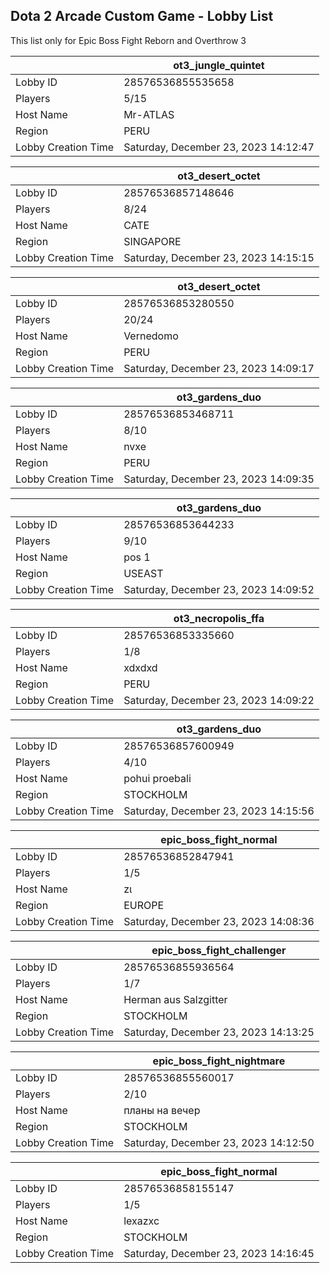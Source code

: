 ## Dota 2 Arcade Custom Game - Lobby List

This list only for Epic Boss Fight Reborn and Overthrow 3

|  | ot3_jungle_quintet |
| ------ | ------ |
| Lobby ID | 28576536855535658 |
| Players | 5/15 |
| Host Name | Mr-ATLAS |
| Region | PERU |
| Lobby Creation Time | Saturday, December 23, 2023 14:12:47 |


|  | ot3_desert_octet |
| ------ | ------ |
| Lobby ID | 28576536857148646 |
| Players | 8/24 |
| Host Name | CATE |
| Region | SINGAPORE |
| Lobby Creation Time | Saturday, December 23, 2023 14:15:15 |


|  | ot3_desert_octet |
| ------ | ------ |
| Lobby ID | 28576536853280550 |
| Players | 20/24 |
| Host Name | Vernedomo |
| Region | PERU |
| Lobby Creation Time | Saturday, December 23, 2023 14:09:17 |


|  | ot3_gardens_duo |
| ------ | ------ |
| Lobby ID | 28576536853468711 |
| Players | 8/10 |
| Host Name | nvxe |
| Region | PERU |
| Lobby Creation Time | Saturday, December 23, 2023 14:09:35 |


|  | ot3_gardens_duo |
| ------ | ------ |
| Lobby ID | 28576536853644233 |
| Players | 9/10 |
| Host Name | pos 1 |
| Region | USEAST |
| Lobby Creation Time | Saturday, December 23, 2023 14:09:52 |


|  | ot3_necropolis_ffa |
| ------ | ------ |
| Lobby ID | 28576536853335660 |
| Players | 1/8 |
| Host Name | xdxdxd |
| Region | PERU |
| Lobby Creation Time | Saturday, December 23, 2023 14:09:22 |


|  | ot3_gardens_duo |
| ------ | ------ |
| Lobby ID | 28576536857600949 |
| Players | 4/10 |
| Host Name | pohui proebali |
| Region | STOCKHOLM |
| Lobby Creation Time | Saturday, December 23, 2023 14:15:56 |


|  | epic_boss_fight_normal |
| ------ | ------ |
| Lobby ID | 28576536852847941 |
| Players | 1/5 |
| Host Name | zι|<я |
| Region | EUROPE |
| Lobby Creation Time | Saturday, December 23, 2023 14:08:36 |


|  | epic_boss_fight_challenger |
| ------ | ------ |
| Lobby ID | 28576536855936564 |
| Players | 1/7 |
| Host Name | Herman aus Salzgitter |
| Region | STOCKHOLM |
| Lobby Creation Time | Saturday, December 23, 2023 14:13:25 |


|  | epic_boss_fight_nightmare |
| ------ | ------ |
| Lobby ID | 28576536855560017 |
| Players | 2/10 |
| Host Name | планы на вечер |
| Region | STOCKHOLM |
| Lobby Creation Time | Saturday, December 23, 2023 14:12:50 |


|  | epic_boss_fight_normal |
| ------ | ------ |
| Lobby ID | 28576536858155147 |
| Players | 1/5 |
| Host Name | lexazxc |
| Region | STOCKHOLM |
| Lobby Creation Time | Saturday, December 23, 2023 14:16:45 |


